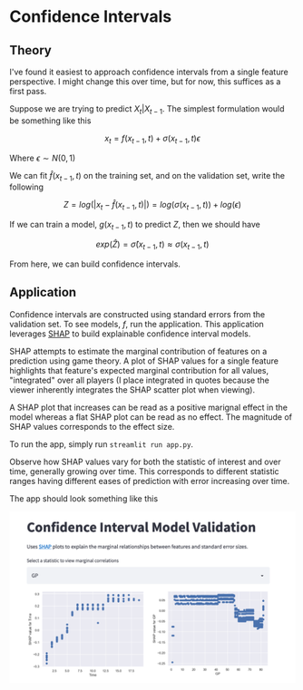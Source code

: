 # Confidence Intervals

## Theory

I've found it easiest to approach confidence intervals from a single feature perspective. I might change this over time, but for now, this suffices as a first pass. 

Suppose we are trying to predict $X_t | X_{t-1}$. The simplest formulation would be something like this

$$ x_t = f(x_{t-1}, t) + \sigma(x_{t - 1}, t)\epsilon $$

Where $\epsilon \sim N(0, 1)$

We can fit $\hat{f}(x_{t-1}, t)$ on the training set, and on the validation set, write the following

$$  Z = log(|x_t - \hat{f}(x_{t-1}, t)|) = log(\sigma(x_{t-1}, t)) + log(\epsilon) $$

If we can train a model, $g(x_{t-1}, t)$ to predict $Z$, then we should have

$$ exp(\hat{Z}) = \hat{\sigma}(x_{t-1}, t) \approx \sigma(x_{t - 1}, t) $$

From here, we can build confidence intervals. 

## Application

Confidence intervals are constructed using standard errors from the validation set. To see models, $f$, run the application. This application leverages [SHAP](https://shap.readthedocs.io/en/latest/) to build explainable confidence interval models. 

SHAP attempts to estimate the marginal contribution of features on a prediction using game theory. A plot of SHAP values for a single feature highlights that feature's expected marginal contribution for all values, "integrated" over all players (I place integrated in quotes because the viewer inherently integrates the SHAP scatter plot when viewing).

A SHAP plot that increases can be read as a positive marignal effect in the model whereas a flat SHAP plot can be read as no effect. The magnitude of SHAP values corresponds to the effect size. 

To run the app, simply run `streamlit run app.py`. 

Observe how SHAP values vary for both the statistic of interest and over time, generally growing over time. 
This corresponds to different statistic ranges having different eases of prediction with error increasing over time.

The app should look something like this

![alt text](images/app.png)